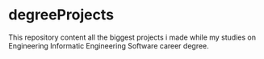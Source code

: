 # degreeProjects
This repository content all the biggest projects i made while my studies on Engineering Informatic Engineering Software career degree.
